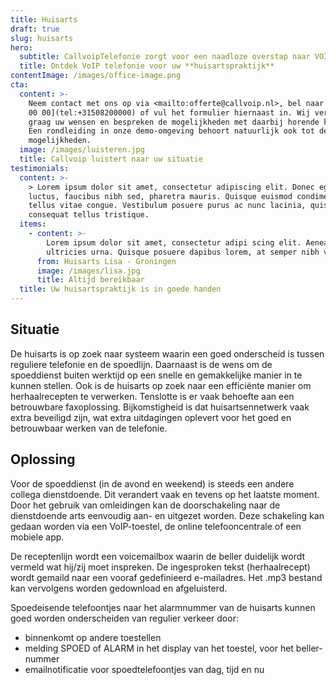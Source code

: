```yaml
---
title: Huisarts
draft: true
slug: huisarts
hero:
  subtitle: CallvoipTelefonie zorgt voor een naadloze overstap naar VOIP!
  title: Ontdek VoIP telefonie voor uw **huisartspraktijk**
contentImage: /images/office-image.png
cta:
  content: >-
    Neem contact met ons op via <mailto:offerte@callvoip.nl>, bel naar [050 820
    00 00](tel:+31508200000) of vul het formulier hiernaast in. Wij vernemen
    graag uw wensen en bespreken de mogelijkheden met daarbij horende kosten.
    Een rondleiding in onze demo-omgeving behoort natuurlijk ook tot de
    mogelijkheden.
  image: /images/luisteren.jpg
  title: Callvoip luistert naar uw situatie
testimonials:
  content: >-
    > Lorem ipsum dolor sit amet, consectetur adipiscing elit. Donec eget massa
    luctus, faucibus nibh sed, pharetra mauris. Quisque euismod condimentum
    tellus vitae congue. Vestibulum posuere purus ac nunc lacinia, quis
    consequat tellus tristique.
  items:
    - content: >-
        Lorem ipsum dolor sit amet, consectetur adipi scing elit. Aenean ut
        ultricies urna. Quisque posuere dapibus lorem, at semper nibh vel.
      from: Huisarts Lisa - Groningen
      image: /images/lisa.jpg
      title: Altijd bereikbaar
  title: Uw huisartspraktijk is in goede handen
---
```

## Situatie

De huisarts is op zoek naar systeem waarin een goed onderscheid is tussen reguliere telefonie en de spoedlijn. Daarnaast is de wens om de spoeddienst buiten werktijd op een snelle en gemakkelijke manier in te kunnen stellen. Ook is de huisarts op zoek naar een efficiënte manier om herhaalrecepten te verwerken. Tenslotte is er vaak behoefte aan een betrouwbare faxoplossing. Bijkomstigheid is dat huisartsennetwerk vaak extra beveiligd zijn, wat extra uitdagingen oplevert voor het goed en betrouwbaar werken van de telefonie. 



## Oplossing

Voor de spoeddienst (in de avond en weekend) is steeds een andere collega dienstdoende. Dit verandert vaak en tevens op het laatste moment. Door het gebruik van omleidingen kan de doorschakeling naar de dienstdoende arts eenvoudig aan- en uitgezet worden. Deze schakeling kan gedaan worden via een VoIP-toestel, de online telefooncentrale of een mobiele app.

De receptenlijn wordt een voicemailbox waarin de beller duidelijk wordt vermeld wat hij/zij moet inspreken. De ingesproken tekst (herhaalrecept) wordt gemaild naar een vooraf gedefinieerd e-mailadres. Het .mp3 bestand kan vervolgens worden gedownload en afgeluisterd.

 Spoedeisende telefoontjes naar het alarmnummer van de huisarts kunnen goed worden onderscheiden van regulier verkeer door: 

* binnenkomt op andere toestellen
* melding SPOED of ALARM in het display van het toestel, voor het beller-nummer
* emailnotificatie voor spoedtelefoontjes van dag, tijd en nu
